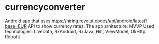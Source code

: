 # currencyconverter
Android app that uses https://hiring.revolut.codes/api/android/latest?base=EUR API to show currency rates. 
The app arhitecture: MVVP
Used technologies: LiveData, RxAndroid, RxJava, Hilt, ViewModel, OkHttp, Retrofit
